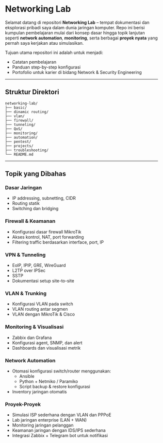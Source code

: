 # Networking Lab

Selamat datang di repositori **Networking Lab** – tempat dokumentasi dan eksplorasi pribadi saya dalam dunia jaringan komputer. Repo ini berisi kumpulan pembelajaran mulai dari konsep dasar hingga topik lanjutan seperti **network automation**, **monitoring**, serta berbagai **proyek nyata** yang pernah saya kerjakan atau simulasikan.

Tujuan utama repositori ini adalah untuk menjadi:
-  Catatan pembelajaran
-  Panduan step-by-step konfigurasi
-  Portofolio untuk karier di bidang Network & Security Engineering

---

## Struktur Direktori

```
networking-lab/
├── basic/
├── dinamic routing/         
├── vlan/              
├── firewall/          
├── tunneling/         
├── QoS/            
├── monitoring/        
├── automation/        
├── pentest/           
├── projects/
├── troubleshooting/        
└── README.md
```

---

## Topik yang Dibahas

### Dasar Jaringan
- IP addressing, subnetting, CIDR
- Routing statik
- Switching dan bridging

### Firewall & Keamanan
- Konfigurasi dasar firewall MikroTik 
- Akses kontrol, NAT, port forwarding
- Filtering traffic berdasarkan interface, port, IP

### VPN & Tunneling
- EoIP, IPIP, GRE, WireGuard
- L2TP over IPSec
- SSTP
- Dokumentasi setup site-to-site

### VLAN & Trunking
- Konfigurasi VLAN pada switch
- VLAN routing antar segmen
- VLAN dengan MikroTik & Cisco


### Monitoring & Visualisasi
- Zabbix dan Grafana
- Konfigurasi agent, SNMP, dan alert
- Dashboards dan visualisasi metrik

### Network Automation
- Otomasi konfigurasi switch/router menggunakan:
  - Ansible
  - Python + Netmiko / Paramiko
  - Script backup & restore konfigurasi
- Inventory jaringan otomatis

### Proyek-Proyek
- Simulasi ISP sederhana dengan VLAN dan PPPoE
- Lab jaringan enterprise (LAN + WAN)
- Monitoring jaringan pelanggan
- Keamanan jaringan dengan IDS/IPS sederhana
- Integrasi Zabbix + Telegram bot untuk notifikasi
